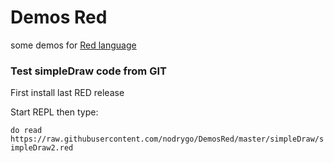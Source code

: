 # Demos Red

some demos for [Red language](http://www.red-lang.org/)

### Test simpleDraw code from GIT 

First install last RED release 

Start REPL then type: 

```do read https://raw.githubusercontent.com/nodrygo/DemosRed/master/simpleDraw/simpleDraw2.red```


